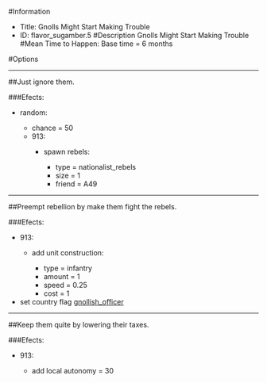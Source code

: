 #Information
 - Title: Gnolls Might Start Making Trouble
 - ID: flavor_sugamber.5
#Description
Gnolls Might Start Making Trouble
#Mean Time to Happen:
Base time = 6 months

#Options

___
##Just ignore them.

###Efects:<ul><li>random:</li><ul><li>chance = 50</li><li>913:</li><ul><li>spawn rebels:</li><ul><li>type = nationalist_rebels</li><li>size = 1</li><li>friend = A49</li></ul></ul></ul></ul>

___
##Preempt rebellion by make them fight the rebels.

###Efects:<ul><li>913:</li><ul><li>add unit construction:</li><ul><li>type = infantry</li><li>amount = 1</li><li>speed = 0.25</li><li>cost = 1</li></ul></ul><li>set country flag [gnollish_officer](../flags/gnollish_officer.md)</li></ul>

___
##Keep them quite by lowering their taxes.

###Efects:<ul><li>913:</li><ul><li>add local autonomy = 30</li></ul></ul>
